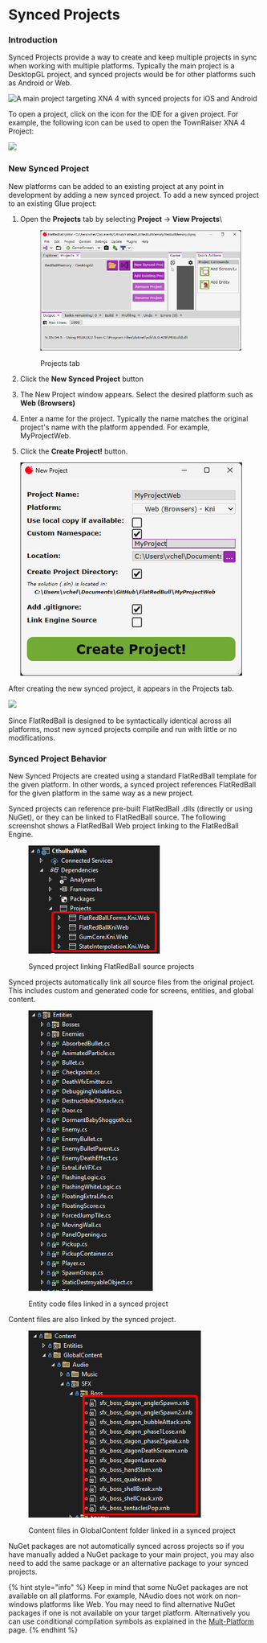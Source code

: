 # Synced Projects

### Introduction

Synced Projects provide a way to create and keep multiple projects in sync when working with multiple platforms. Typically the main project is a DesktopGL project, and synced projects would be for other platforms such as Android or Web.

![A main project targeting XNA 4 with synced projects for iOS and Android](../../.gitbook/assets/2017-04-img_58f2ca34ce257.png)

To open a project, click on the icon for the IDE for a given project. For example, the following icon can be used to open the TownRaiser XNA 4 Project:

![](../../.gitbook/assets/2017-04-img_58f2cb4ab5082.png)

### New Synced Project

New platforms can be added to an existing project at any point in development by adding a new synced project. To add a new synced project to an existing Glue project:

1.  Open the **Projects** tab by selecting **Project** -> **View Projects**\


    <figure><img src="../../.gitbook/assets/image (369).png" alt=""><figcaption><p>Projects tab</p></figcaption></figure>
2. Click the **New Synced Project** button
3. The New Project window appears. Select the desired platform such as **Web (Browsers)**
4. Enter a name for the project. Typically the name matches the original project's name with the platform appended. For example, MyProjectWeb.
5.  Click the **Create Project!** button.

    ![Create project window for creating a new project ](<../../.gitbook/assets/15_06 38 18.png>)

After creating the new synced project, it appears in the Projects tab.

![](../../.gitbook/assets/2017-04-img_58f2cdedd3206.png)

Since FlatRedBall is designed to be syntactically identical across all platforms, most new synced projects compile and run with little or no modifications.

### Synced Project Behavior

New Synced Projects are created using a standard FlatRedBall template for the given platform. In other words, a synced project references FlatRedBall for the given platform in the same way as a new project.

Synced projects can reference pre-built FlatRedBall .dlls (directly or using NuGet), or they can be linked to FlatRedBall source. The following screenshot shows a FlatRedBall Web project linking to the FlatRedBall Engine.

<figure><img src="../../.gitbook/assets/image (2) (1) (1) (1).png" alt=""><figcaption><p>Synced project linking FlatRedBall source projects</p></figcaption></figure>

Synced projects automatically link all source files from the original project. This includes custom and generated code for screens, entities, and global content.&#x20;

<figure><img src="../../.gitbook/assets/image (1) (1) (1) (1) (1) (1) (1) (1).png" alt=""><figcaption><p>Entity code files linked in a synced project</p></figcaption></figure>

Content files are also linked by the synced project.

<figure><img src="../../.gitbook/assets/image (2) (1) (1) (1) (1).png" alt=""><figcaption><p>Content files in GlobalContent folder linked in a synced project</p></figcaption></figure>

NuGet packages are not automatically synced across projects so if you have manually added a NuGet package to your main project, you may also need to add the same package or an alternative package to your synced projects.

{% hint style="info" %}
Keep in mind that some NuGet packages are not available on all platforms. For example, NAudio does not work on non-windows platforms like Web. You may need to find alternative NuGet packages if one is not available on your target platform. Alternatively you can use conditional compilation symbols as explained in the [Mult-Platform](./#conditional-compilation-symbols) page.
{% endhint %}


